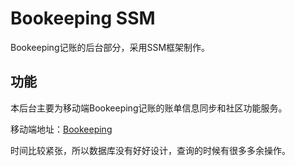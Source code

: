 # Bookeeping SSM
Bookeeping记账的后台部分，采用SSM框架制作。

## 功能
本后台主要为移动端Bookeeping记账的账单信息同步和社区功能服务。

移动端地址：[Bookeeping](https://github.com/yanyusanqian/Bookeeping)

时间比较紧张，所以数据库没有好好设计，查询的时候有很多多余操作。